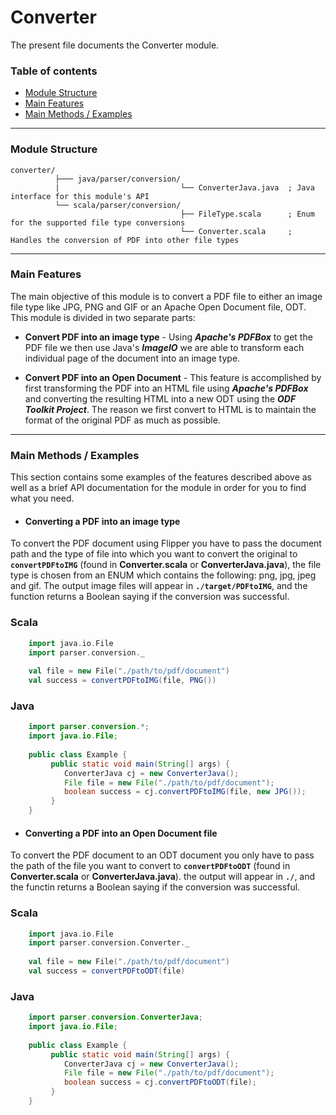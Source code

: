 # Converter

The present file documents the Converter module.
<br/>

### Table of contents ###

* [Module Structure](#module-structure)
* [Main Features](#main-features)
* [Main Methods / Examples](#main-methods-/-examples)
 
 
---
### Module Structure ### 
  
   ```
   converter/
             ├─── java/parser/conversion/
             |                           └── ConverterJava.java  ; Java interface for this module's API
             └── scala/parser/conversion/
                                         ├── FileType.scala      ; Enum for the supported file type conversions
                                         └── Converter.scala     ; Handles the conversion of PDF into other file types
   ```
---

### Main Features ### 

The main objective of this module is to convert a PDF file to either an image file type like 
JPG, PNG and GIF or an Apache Open Document file, ODT. This module is divided in two separate parts:

* **Convert PDF into an image type** - Using **_Apache's PDFBox_** to get the PDF file we then use 
Java's **_ImageIO_** we are able to transform each individual page of the document into an image type. 

* **Convert PDF into an Open Document** - This feature is accomplished by first transforming the PDF into
an HTML file using **_Apache's PDFBox_** and converting the resulting HTML into a new ODT using 
the **_ODF Toolkit Project_**. The reason we first convert to HTML is to maintain the format of the 
original PDF as much as possible.

  
---

### Main Methods / Examples ###

This section contains some examples of the features described above as well as a brief API documentation 
for the module in order for you to find what you need.
<br/>

* #### Converting a PDF into an image type ####

To convert the PDF document using Flipper you have to pass the document path and the type of file into which 
you want to convert the original to **`convertPDFtoIMG`** (found in **Converter.scala** or **ConverterJava.java**), the file type is 
chosen from an ENUM which contains the following: png, jpg, jpeg and gif. The output image files will appear 
in **`./target/PDFtoIMG`**, and the function returns a Boolean saying if the conversion was successful.

### Scala

```scala
    import java.io.File
    import parser.conversion._
    
    val file = new File("./path/to/pdf/document")
    val success = convertPDFtoIMG(file, PNG())
```

### Java

```java
    import parser.conversion.*;
    import java.io.File;
    
    public class Example {
         public static void main(String[] args) {
            ConverterJava cj = new ConverterJava();
            File file = new File("./path/to/pdf/document");
            boolean success = cj.convertPDFtoIMG(file, new JPG());
         }
    }
```

 
 * #### Converting a PDF into an Open Document file ####
 
 To convert the PDF document to an ODT document you only have to pass the path of the file you want to convert 
 to **`convertPDFtoODT`** (found in **Converter.scala** or **ConverterJava.java**). the output will appear in **`./`**, and the functin
 returns a Boolean saying if the conversion was successful. 
 
 ### Scala
 
 ```scala
     import java.io.File
     import parser.conversion.Converter._
     
     val file = new File("./path/to/pdf/document")
     val success = convertPDFtoODT(file)
 ```
 
 ### Java
 
 ```java
     import parser.conversion.ConverterJava;
     import java.io.File;
     
     public class Example {
          public static void main(String[] args) {
             ConverterJava cj = new ConverterJava();
             File file = new File("./path/to/pdf/document");
             boolean success = cj.convertPDFtoODT(file);
          }
     }
 ```